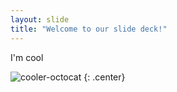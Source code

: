 ```yaml
---
layout: slide
title: "Welcome to our slide deck!"
---
```


I'm cool

![cooler-octocat](https://octodex.github.com/images/twenty-percent-cooler-octocat.png)
{: .center}
